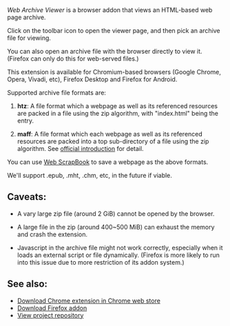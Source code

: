 *Web Archive Viewer* is a browser addon that views an HTML-based web page archive.

Click on the toolbar icon to open the viewer page, and then pick an archive file for viewing.

You can also open an archive file with the browser directly to view it. (Firefox can only do this for web-served files.)

This extension is available for Chromium-based browsers (Google Chrome, Opera, Vivadi, etc), Firefox Desktop and Firefox for Android.

Supported archive file formats are:

1. **htz**: A file format which a webpage as well as its referenced resources are packed in a file using the zip algorithm, with "index.html" being the entry.

2. **maff**: A file format which each webpage as well as its referenced resources are packed into a top sub-directory of a file using the zip algorithm. See [official introduction](http://maf.mozdev.org/index.html) for detail.

You can use [Web ScrapBook](https://github.com/danny0838/webscrapbook) to save a webpage as the above formats.

We'll support .epub, .mht, .chm, etc, in the future if viable.


## Caveats:

* A vary large zip file (around 2 GiB) cannot be opened by the browser.

* A large file in the zip (around 400~500 MiB) can exhaust the memory and crash the extension.

* Javascript in the archive file might not work correctly, especially when it loads an external script or file dynamically. (Firefox is more likely to run into this issue due to more restriction of its addon system.)


## See also:

* [Download Chrome extension in Chrome web store](https://chrome.google.com/webstore/detail/web-archive-viewer/oogbkbeohkbgjmnagnmmbdocplpljbgp)
* [Download Firefox addon](https://danny0838.github.io/webarchiveviewer/files/firefox/latest.html)
* [View project repository](https://github.com/danny0838/webarchiveviewer)
